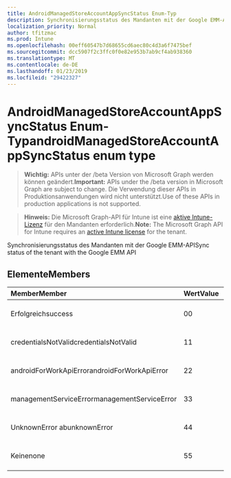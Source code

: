 ```yaml
---
title: AndroidManagedStoreAccountAppSyncStatus Enum-Typ
description: Synchronisierungsstatus des Mandanten mit der Google EMM-API
localization_priority: Normal
author: tfitzmac
ms.prod: Intune
ms.openlocfilehash: 00eff60547b7d68655cd6aec80c4d3a6f7475bef
ms.sourcegitcommit: dcc5907f2c3ffc0f0e82e953b7ab9cf4ab938360
ms.translationtype: MT
ms.contentlocale: de-DE
ms.lasthandoff: 01/23/2019
ms.locfileid: "29422327"
---
```

# <a name="androidmanagedstoreaccountappsyncstatus-enum-type"></a><span data-ttu-id="f4d36-103">AndroidManagedStoreAccountAppSyncStatus Enum-Typ</span><span class="sxs-lookup"><span data-stu-id="f4d36-103">androidManagedStoreAccountAppSyncStatus enum type</span></span>

> <span data-ttu-id="f4d36-104">**Wichtig:** APIs unter der /beta Version von Microsoft Graph werden können geändert.</span><span class="sxs-lookup"><span data-stu-id="f4d36-104">**Important:** APIs under the /beta version in Microsoft Graph are subject to change.</span></span> <span data-ttu-id="f4d36-105">Die Verwendung dieser APIs in Produktionsanwendungen wird nicht unterstützt.</span><span class="sxs-lookup"><span data-stu-id="f4d36-105">Use of these APIs in production applications is not supported.</span></span>

> <span data-ttu-id="f4d36-106">**Hinweis:** Die Microsoft Graph-API für Intune ist eine [aktive Intune-Lizenz](https://go.microsoft.com/fwlink/?linkid=839381) für den Mandanten erforderlich.</span><span class="sxs-lookup"><span data-stu-id="f4d36-106">**Note:** The Microsoft Graph API for Intune requires an [active Intune license](https://go.microsoft.com/fwlink/?linkid=839381) for the tenant.</span></span>

<span data-ttu-id="f4d36-107">Synchronisierungsstatus des Mandanten mit der Google EMM-API</span><span class="sxs-lookup"><span data-stu-id="f4d36-107">Sync status of the tenant with the Google EMM API</span></span>

## <a name="members"></a><span data-ttu-id="f4d36-108">Elemente</span><span class="sxs-lookup"><span data-stu-id="f4d36-108">Members</span></span>
|<span data-ttu-id="f4d36-109">Member</span><span class="sxs-lookup"><span data-stu-id="f4d36-109">Member</span></span>|<span data-ttu-id="f4d36-110">Wert</span><span class="sxs-lookup"><span data-stu-id="f4d36-110">Value</span></span>|<span data-ttu-id="f4d36-111">Beschreibung</span><span class="sxs-lookup"><span data-stu-id="f4d36-111">Description</span></span>|
|:---|:---|:---|
|<span data-ttu-id="f4d36-112">Erfolgreich</span><span class="sxs-lookup"><span data-stu-id="f4d36-112">success</span></span>|<span data-ttu-id="f4d36-113">0</span><span class="sxs-lookup"><span data-stu-id="f4d36-113">0</span></span>|<span data-ttu-id="f4d36-114">Noch nicht dokumentiert</span><span class="sxs-lookup"><span data-stu-id="f4d36-114">Not yet documented</span></span>|
|<span data-ttu-id="f4d36-115">credentialsNotValid</span><span class="sxs-lookup"><span data-stu-id="f4d36-115">credentialsNotValid</span></span>|<span data-ttu-id="f4d36-116">1</span><span class="sxs-lookup"><span data-stu-id="f4d36-116">1</span></span>|<span data-ttu-id="f4d36-117">Noch nicht dokumentiert</span><span class="sxs-lookup"><span data-stu-id="f4d36-117">Not yet documented</span></span>|
|<span data-ttu-id="f4d36-118">androidForWorkApiError</span><span class="sxs-lookup"><span data-stu-id="f4d36-118">androidForWorkApiError</span></span>|<span data-ttu-id="f4d36-119">2</span><span class="sxs-lookup"><span data-stu-id="f4d36-119">2</span></span>|<span data-ttu-id="f4d36-120">Noch nicht dokumentiert</span><span class="sxs-lookup"><span data-stu-id="f4d36-120">Not yet documented</span></span>|
|<span data-ttu-id="f4d36-121">managementServiceError</span><span class="sxs-lookup"><span data-stu-id="f4d36-121">managementServiceError</span></span>|<span data-ttu-id="f4d36-122">3</span><span class="sxs-lookup"><span data-stu-id="f4d36-122">3</span></span>|<span data-ttu-id="f4d36-123">Noch nicht dokumentiert</span><span class="sxs-lookup"><span data-stu-id="f4d36-123">Not yet documented</span></span>|
|<span data-ttu-id="f4d36-124">UnknownError ab</span><span class="sxs-lookup"><span data-stu-id="f4d36-124">unknownError</span></span>|<span data-ttu-id="f4d36-125">4</span><span class="sxs-lookup"><span data-stu-id="f4d36-125">4</span></span>|<span data-ttu-id="f4d36-126">Noch nicht dokumentiert</span><span class="sxs-lookup"><span data-stu-id="f4d36-126">Not yet documented</span></span>|
|<span data-ttu-id="f4d36-127">Keine</span><span class="sxs-lookup"><span data-stu-id="f4d36-127">none</span></span>|<span data-ttu-id="f4d36-128">5</span><span class="sxs-lookup"><span data-stu-id="f4d36-128">5</span></span>|<span data-ttu-id="f4d36-129">Noch nicht dokumentiert</span><span class="sxs-lookup"><span data-stu-id="f4d36-129">Not yet documented</span></span>|




